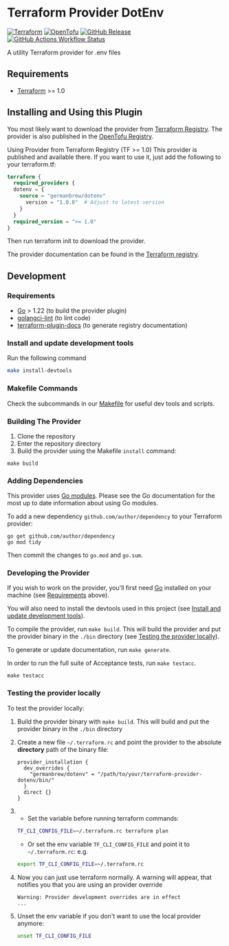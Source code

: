 # Terraform Provider DotEnv

[![Terraform](https://img.shields.io/badge/Terraform-844FBA.svg?style=for-the-badge&logo=Terraform&logoColor=white)](https://registry.terraform.io/providers/germanbrew/dotenv/latest)
[![OpenTofu](https://img.shields.io/badge/OpenTofu-FFDA18.svg?style=for-the-badge&logo=OpenTofu&logoColor=black)](https://github.com/opentofu/registry/blob/main/providers/g/germanbrew/dotenv.json)
[![GitHub Release](https://img.shields.io/github/v/release/germanbrew/terraform-provider-dotenv?sort=date&display_name=release&style=for-the-badge&logo=github&link=https%3A%2F%2Fgithub.com%2Fgermanbrew%2Fterraform-provider-dotenv%2Freleases%2Flatest)](https://github.com/germanbrew/terraform-provider-dotenv/releases/latest)
[![GitHub Actions Workflow Status](https://img.shields.io/github/actions/workflow/status/germanbrew/terraform-provider-dotenv/test.yaml?branch=main&style=for-the-badge&logo=github&label=Tests&link=https%3A%2F%2Fgithub.com%2Fgermanbrew%2Fterraform-provider-dotenv%2Factions%2Fworkflows%2Ftest.yaml)](https://github.com/germanbrew/terraform-provider-dotenv/actions/workflows/test.yaml)

A utility Terraform provider for .env files

## Requirements

- [Terraform](https://developer.hashicorp.com/terraform/downloads) >= 1.0

## Installing and Using this Plugin

You most likely want to download the provider from [Terraform Registry](https://registry.terraform.io/providers/germanbrew/dotenv/latest/docs).
The provider is also published in the [OpenTofu Registry](https://github.com/opentofu/registry/tree/main/providers/g/germanbrew).

Using Provider from Terraform Registry (TF >= 1.0)
This provider is published and available there. If you want to use it, just add the following to your terraform.tf:

```terraform
terraform {
  required_providers {
  dotenv = {
    source = "germanbrew/dotenv"
      version = "1.0.0"  # Adjust to latest version
    }
  }
  required_version = ">= 1.0"
}
```

Then run terraform init to download the provider.

The provider documentation can be found in the [Terraform registry](https://registry.terraform.io/providers/germanbrew/dotenv/latest/docs).

## Development

### Requirements

- [Go](https://golang.org/) > 1.22 (to build the provider plugin)
- [golangci-lint](https://github.com/golangci/golangci-lint) (to lint code)
- [terraform-plugin-docs](https://github.com/hashicorp/terraform-plugin-docs) (to generate registry documentation)

### Install and update development tools

Run the following command
```sh
make install-devtools
```

### Makefile Commands

Check the subcommands in our [Makefile](Makefile) for useful dev tools and scripts.

### Building The Provider

1. Clone the repository
1. Enter the repository directory
1. Build the provider using the Makefile `install` command:

```shell
make build
```

### Adding Dependencies

This provider uses [Go modules](https://github.com/golang/go/wiki/Modules).
Please see the Go documentation for the most up to date information about using Go modules.

To add a new dependency `github.com/author/dependency` to your Terraform provider:

```shell
go get github.com/author/dependency
go mod tidy
```

Then commit the changes to `go.mod` and `go.sum`.

### Developing the Provider

If you wish to work on the provider, you'll first need [Go](http://www.golang.org) installed on your machine (see [Requirements](#requirements) above).

You will also need to install the devtools used in this project (see [Install and update development tools](#install-and-update-development-tools)).

To compile the provider, run `make build`.
This will build the provider and put the provider binary in the `./bin` directory (see [Testing the provider locally](#testing-the-provider-locally)).

To generate or update documentation, run `make generate`.

In order to run the full suite of Acceptance tests, run `make testacc`.

```shell
make testacc
```

### Testing the provider locally

To test the provider locally:

1. Build the provider binary with `make build`. This will build and put the provider binary in the `./bin` directory
2. Create a new file `~/.terraform.rc` and point the provider to the absolute **directory** path of the binary file:
    ```hcl
    provider_installation {
      dev_overrides {
        "germanbrew/dotenv" = "/path/to/your/terraform-provider-dotenv/bin/"
      }
      direct {}
    }
    ```
3.  - Set the variable before running terraform commands:

    ```sh
    TF_CLI_CONFIG_FILE=~/.terraform.rc terraform plan
    ```

    - Or set the env variable `TF_CLI_CONFIG_FILE` and point it to `~/.terraform.rc`: e.g.

    ```sh
    export TF_CLI_CONFIG_FILE=~/.terraform.rc
    ```

4. Now you can just use terraform normally. A warning will appear, that notifies you that you are using an provider override
    ```
    Warning: Provider development overrides are in effect
    ...
    ```
5. Unset the env variable if you don't want to use the local provider anymore:
    ```sh
    unset TF_CLI_CONFIG_FILE
    ```

